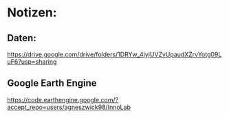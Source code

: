 # Notizen:
## Daten:
https://drive.google.com/drive/folders/1DRYw_4iyjUVZvUpaudXZrvYotg09LuF6?usp=sharing

## Google Earth Engine
https://code.earthengine.google.com/?accept_repo=users/agneszwick98/InnoLab



